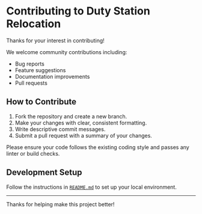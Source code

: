 # Contributing to Duty Station Relocation

Thanks for your interest in contributing!

We welcome community contributions including:

- Bug reports
- Feature suggestions
- Documentation improvements
- Pull requests

## How to Contribute

1. Fork the repository and create a new branch.
2. Make your changes with clear, consistent formatting.
3. Write descriptive commit messages.
4. Submit a pull request with a summary of your changes.

Please ensure your code follows the existing coding style and passes any linter or build checks.

## Development Setup

Follow the instructions in [`README.md`](./README.md) to set up your local environment.

---

Thanks for helping make this project better!
